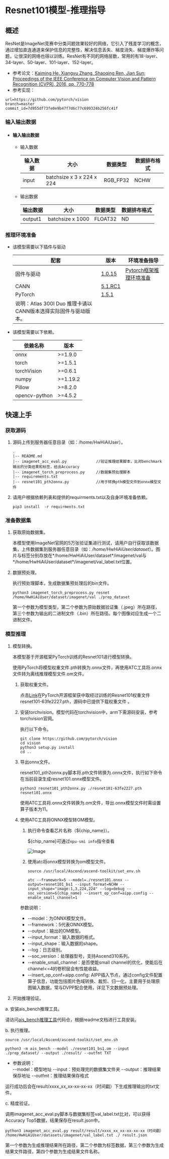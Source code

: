 # Resnet101模型-推理指导

## 概述

 ResNet是ImageNet竞赛中分类问题效果较好的网络，它引入了残差学习的概念，通过增加直连通道来保护信息的完整性，解决信息丢失、梯度消失、梯度爆炸等问题，让很深的网络也得以训练。ResNet有不同的网络层数，常用的有18-layer、34-layer、50-layer、101-layer、152-layer。 

-   参考论文：[Kaiming He, Xiangyu Zhang, Shaoqing Ren, Jian Sun; Proceedings of the IEEE Conference on Computer Vision and Pattern Recognition (CVPR), 2016, pp. 770-778](https://arxiv.org/pdf/1512.03385.pdf)
-   参考实现：

```shell
url=https://github.com/pytorch/vision
branch=master
commit_id=7d955df73fe0e9b47f7d6c77c699324b256fc41f
```



### 输入输出数据

- #### 输入输出数据

  - 输入数据

    | 输入数据 | 大小                      | 数据类型 | 数据排布格式 |
    | -------- | ------------------------- | -------- | ------------ |
    | input    | batchsize x 3 x 224 x 224 | RGB_FP32 | NCHW         |

  - 输出数据

    | 输出数据 | 大小             | 数据类型 | 数据排布格式 |
    | -------- | ---------------- | -------- | ------------ |
    | output1  | batchsize x 1000 | FLOAT32  | ND           |


### 推理环境准备

- 该模型需要以下插件与驱动

  | 配套                                                         | 版本                                                         | 环境准备指导                                                 |
  | ------------------------------------------------------------ | ------------------------------------------------------------ | ------------------------------------------------------------ |
  | 固件与驱动                                                   | [1.0.15](https://www.hiascend.com/hardware/firmware-drivers?tag=commercial) | [Pytorch框架推理环境准备](https://www.hiascend.com/document/detail/zh/ModelZoo/pytorchframework/pies) |
  | CANN                                                         | [5.1.RC1](https://www.hiascend.com/software/cann/commercial?version=5.1.RC1) |                                                              |
  | PyTorch                                                      | [1.5.1](https://github.com/pytorch/pytorch/tree/v1.5.1)      |                                                              |
  | 说明：Atlas 300I Duo 推理卡请以CANN版本选择实际固件与驱动版本。 |                                                              |                                                              |

- 该模型需要以下依赖。

  | 依赖名称      | 版本     |
  | ------------- | -------- |
  | onnx          | >=1.9.0  |
  | torch         | >=1.5.1  |
  | torchVision   | >=0.6.1  |
  | numpy         | >=1.19.2 |
  | Pillow        | >=8.2.0  |
  | opencv-python | >=4.5.2  |



## 快速上手

### 获取源码

1. 源码上传到服务器任意目录（如：/home/HwHiAiUser）。

   ```
   .
   |-- README.md
   |-- imagenet_acc_eval.py             //验证推理结果脚本，比对benchmark输出的分类结果和标签，给出Accuracy
   |-- imagenet_torch_preprocess.py     //数据集预处理脚本
   |-- requirements.txt
   |-- resnet101_pth2onnx.py            //用于转换pth模型文件到onnx模型文件
   ```

   

2. 请用户根据依赖列表和提供的requirments.txt以及自身环境准备依赖。

   ```
   pip3 install  -r requirments.txt
   ```

   

### 准备数据集

1. 获取原始数据集。

   本模型使用ImageNet官网的5万张验证集进行测试，请用户自行获取该数据集，上传数据集到服务器任意目录（如：*/home/HwHiAiUser/dataset*）。图片与标签分别存放在*/home/HwHiAiUser/dataset*/imagenet/val与*/home/HwHiAiUser/dataset*/imagenet/val_label.txt位置。

   

2. 数据预处理。

   执行预处理脚本，生成数据集预处理后的bin文件。

   ```
   python3 imagenet_torch_preprocess.py resnet /home/HwHiAiUser/dataset/imagenet/val ./prep_dataset
   ```

   第一个参数为模型类型，第二个参数为原始数据验证集（.jpeg）所在路径，第三个参数为输出的二进制文件（.bin）所在路径。每个图像对应生成一个二进制文件。

   
   

### 模型推理

1. 模型转换。

   本模型基于开源框架PyTorch训练的Resnet101进行模型转换。

   使用PyTorch将模型权重文件.pth转换为.onnx文件，再使用ATC工具将.onnx文件转为离线推理模型文件.om文件。

   1. 获取权重文件。

      点击[Link](https://download.pytorch.org/models/resnet101-63fe2227.pth)在PyTorch开源框架获中取经过训练的Resnet101权重文件resnet101-63fe2227.pth，源码中已提供下载权重文件 。

   2. 安装torchvision。模型代码在torchvision中，arm下需源码安装，参考torchvision官网。

      执行以下命令。

      ```shell
      git clone https://github.com/pytorch/vision
      cd vision
      python3 setup.py install
      cd ..
      ```

   3. 导出onnx文件。

      resnet101_pth2onnx.py脚本将.pth文件转换为.onnx文件，执行如下命令在当前目录生成resnet101.onnx模型文件。

      ```shell
      python3 resnet101_pth2onnx.py ./resnet101-63fe2227.pth resnet101.onnx
      ```

      使用ATC工具将.onnx文件转换为.om文件，导出.onnx模型文件时需设置算子版本为11。

   4. 使用ATC工具将ONNX模型转OM模型。

      1. 执行命令查看芯片名称（${chip_name}）。

         ${chip_name}可通过`npu-smi info`指令查看

          ![Image](https://gitee.com/ascend/ModelZoo-PyTorch/raw/master/ACL_PyTorch/images/310P3.png)

      2. 使用atc将onnx模型转换为om模型文件。

         ```shell
         source /usr/local/Ascend/ascend-toolkit/set_env.sh
          
         atc --framework=5 --model=./resnet101.onnx --output=resnet101_bs1 --input_format=NCHW --input_shape="image:1,3,224,224" --log=debug --soc_version=${chip_name} --insert_op_conf=aipp.config --enable_small_channel=1
         ```

        参数说明：
        - --model：为ONNX模型文件。
        - --framework：5代表ONNX模型。
        - --output：输出的OM模型。
        - --input_format：输入数据的格式。
        - --input_shape：输入数据的shape。
        - --log：日志级别。
        - --soc_version：处理器型号，支持Ascend310系列。
        - --enable_small_channel：是否使能small channel的优化，使能后在channel<=4的卷积层会有性能收益。
        - --insert_op_conf=aipp.config: AIPP插入节点，通过config文件配置算子信息，功能包括图片色域转换、裁剪、归一化，主要用于处理原图输入数据，常与DVPP配合使用，详见下文数据预处理。

   

2. 开始推理验证。

a.  安装ais_bench推理工具。

请访问[ais_bench推理工具](https://gitee.com/ascend/tools/tree/master/ais-bench_workload/tool/ais_bench)代码仓，根据readme文档进行工具安装。

b.  执行推理。

```shell
source /usr/local/Ascend/ascend-toolkit/set_env.sh
    
python3 -m ais_bench --model ./resnet101_bs1.om --input ./prep_dataset/ --output ./result/ --outfmt TXT

```

-   参数说明：   
    --model：模型地址
    --input：预处理完的数据集文件夹
    --output：推理结果保存地址
    --outfmt：推理结果保存格式

运行成功后会在result/xxxx_xx_xx-xx-xx-xx（时间戳）下生成推理输出的txt文件。



c.  精度验证。

调用imagenet_acc_eval.py脚本与数据集标签val_label.txt比对，可以获得Accuracy Top5数据，结果保存在result.json中。

```shell
python3 imagenet_acc_eval.py result/result/xxxx_xx_xx-xx-xx-xx（时间戳） /home/HwHiAiUser/datasets/imagenet/val_label.txt ./ result.json

```

第一个参数为生成推理结果所在路径，第二个参数为标签数据，第三个参数为生成结果文件路径，第四个参数为生成结果文件名称。




